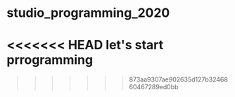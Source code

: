 # studio_programming_2020
<<<<<<< HEAD
let's start prrogramming
=======
>>>>>>> 873aa9307ae902635d127b3246860467289ed0bb
